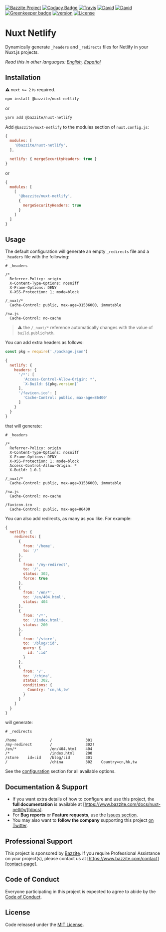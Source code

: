[![Bazzite Project](https://img.shields.io/badge/Bazzite-project-blue.svg)](https://www.bazzite.com/docs/nuxt-netlify)
[![Codacy Badge](https://api.codacy.com/project/badge/Grade/a55402d7c89b4084882c3362427132d8)](https://www.codacy.com/app/bazzite/nuxt-netlify?utm_source=github.com&amp;utm_medium=referral&amp;utm_content=bazzite/nuxt-netlify&amp;utm_campaign=Badge_Grade)
[![Travis](https://img.shields.io/travis/bazzite/nuxt-netlify.svg)](https://travis-ci.org/bazzite/nuxt-netlify)
[![David](https://img.shields.io/david/peer/bazzite/nuxt-netlify.svg)](https://david-dm.org/bazzite/nuxt-netlify?type=peer)
[![David](https://img.shields.io/david/dev/bazzite/nuxt-netlify.svg)](https://david-dm.org/bazzite/nuxt-netlify?type=dev)
[![Greenkeeper badge](https://badges.greenkeeper.io/bazzite/nuxt-netlify.svg)](https://greenkeeper.io/)
[![version](https://img.shields.io/npm/v/@bazzite/nuxt-netlify.svg)](https://www.npmjs.com/package/@bazzite/nuxt-netlify)
[![License](https://img.shields.io/badge/license-MIT-blue.svg)](https://raw.githubusercontent.com/bazzite/nuxt-netlify/develop/LICENSE)

# Nuxt Netlify

Dynamically generate `_headers` and `_redirects` files for Netlify in your Nuxt.js projects.

*Read this in other languages: [English][docs], [Español][docs-es]*


## Installation

:warning: `nuxt >= 2` is required.


```bash 
npm install @bazzite/nuxt-netlify
```

or

```bash 
yarn add @bazzite/nuxt-netlify
```

Add `@bazzite/nuxt-netlify` to the modules section of `nuxt.config.js`:

```js
{
  modules: [
    '@bazzite/nuxt-netlify',
  ],

  netlify: { mergeSecurityHeaders: true }
}
```

or 


```js
{
  modules: [
    [
      '@bazzite/nuxt-netlify',
      {
        mergeSecurityHeaders: true
      }
    ]
  ]
}
```


## Usage

The default configuration will generate an empty `_redirects` file and a `_headers` file with the following:

```text
# _headers

/*
  Referrer-Policy: origin
  X-Content-Type-Options: nosniff
  X-Frame-Options: DENY
  X-XSS-Protection: 1; mode=block

/_nuxt/*
  Cache-Control: public, max-age=31536000, immutable

/sw.js
  Cache-Control: no-cache
```

> :warning: the `/_nuxt/*` reference automatically changes with the value of `build.publicPath`.

You can add extra headers as follows:

```js
const pkg = require('./package.json')

{
  netlify: { 
    headers: {
      '/*': [
        'Access-Control-Allow-Origin: *',
        `X-Build: ${pkg.version}`
      ],
      '/favicon.ico': [
        'Cache-Control: public, max-age=86400'
      ]
    }
  }
}
```

that will generate:

```text
# _headers

/*
  Referrer-Policy: origin
  X-Content-Type-Options: nosniff
  X-Frame-Options: DENY
  X-XSS-Protection: 1; mode=block
  Access-Control-Allow-Origin: *
  X-Build: 1.0.1

/_nuxt/*
  Cache-Control: public, max-age=31536000, immutable

/sw.js
  Cache-Control: no-cache
  
/favicon.ico
  Cache-Control: public, max-age=86400
```

You can also add redirects, as many as you like. For example:


```js
{
  netlify: { 
    redirects: [
      {
        from: '/home',
        to: '/'
      },
      {
        from: '/my-redirect',
        to: '/',
        status: 302,
        force: true
      },
      {
        from: '/en/*',
        to: '/en/404.html',
        status: 404
      },
      {
        from: '/*',
        to: '/index.html',
        status: 200
      },
      {
        from: '/store',
        to: '/blog/:id',
        query: {
          id: ':id'
        }
      },
      {
        from: '/',
        to: '/china',
        status: 302,
        conditions: {
          Country: 'cn,hk,tw'
        }
      }
    ]
  }
}
```

will generate:

```text
# _redirects

/home               /               301
/my-redirect        /               302!
/en/*               /en/404.html    404
/*                  /index.html     200
/store    id=:id    /blog/:id       301
/                   /china          302    Country=cn,hk,tw
```


See the [configuration][docs-configuration] section for all available options.

## Documentation & Support

- If you want extra details of how to configure and use this project, the **full documentation** is available at [https://www.bazzite.com/docs/nuxt-netlify/][docs].
- For **Bug reports** or **Feature requests**, use the [Issues section][issues].
- You may also want to **follow the company** supporting this project [on Twitter][twitter].

## Professional Support

This project is sponsored by [Bazzite][bazzite-website]. If you require Professional Assistance on your project(s), please contact us at [https://www.bazzite.com/contact][contact-page].

## Code of Conduct

Everyone participating in this project is expected to agree to abide by the [Code of Conduct][code-of-conduct].


## License

Code released under the [MIT License][license-page].


[docs]: https://www.bazzite.com/docs/nuxt-netlify/?utm_source=github&utm_medium=readme&utm_campaign=nuxt-netlify
[docs-es]: https://www.bazzite.com/es/docs/nuxt-netlify/?utm_source=github&utm_medium=readme&utm_campaign=nuxt-netlify
[docs-configuration]: https://www.bazzite.com/docs/nuxt-netlify/configuration/?utm_source=github&utm_medium=readme&utm_campaign=nuxt-netlify
[nuxt-docs-build-publicPath]: https://nuxtjs.org/api/configuration-build#publicPath
[issues]: https://github.com/bazzite/nuxt-netlify/issues
[twitter]: https://bazzite.xyz/Twitter
[bazzite-website]: https://www.bazzite.com?utm_source=github&utm_medium=readme&utm_campaign=nuxt-netlify
[contact-page]: https://www.bazzite.com/contact?utm_source=github&utm_medium=readme&utm_campaign=nuxt-netlify
[code-of-conduct]: https://www.bazzite.com/open-source/code-of-conduct?utm_source=github&utm_medium=readme&utm_campaign=nuxt-netlify
[license-page]: https://github.com/bazzite/nuxt-netlify/blob/develop/LICENSE

